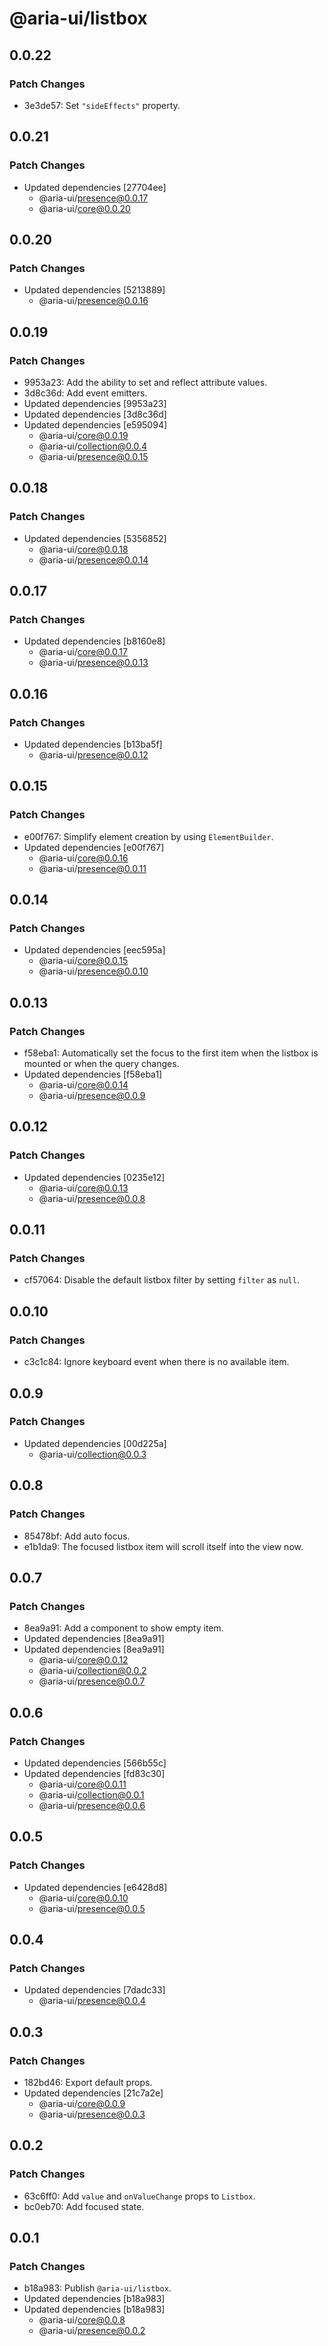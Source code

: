 # @aria-ui/listbox

## 0.0.22

### Patch Changes

- 3e3de57: Set `"sideEffects"` property.

## 0.0.21

### Patch Changes

- Updated dependencies [27704ee]
  - @aria-ui/presence@0.0.17
  - @aria-ui/core@0.0.20

## 0.0.20

### Patch Changes

- Updated dependencies [5213889]
  - @aria-ui/presence@0.0.16

## 0.0.19

### Patch Changes

- 9953a23: Add the ability to set and reflect attribute values.
- 3d8c36d: Add event emitters.
- Updated dependencies [9953a23]
- Updated dependencies [3d8c36d]
- Updated dependencies [e595094]
  - @aria-ui/core@0.0.19
  - @aria-ui/collection@0.0.4
  - @aria-ui/presence@0.0.15

## 0.0.18

### Patch Changes

- Updated dependencies [5356852]
  - @aria-ui/core@0.0.18
  - @aria-ui/presence@0.0.14

## 0.0.17

### Patch Changes

- Updated dependencies [b8160e8]
  - @aria-ui/core@0.0.17
  - @aria-ui/presence@0.0.13

## 0.0.16

### Patch Changes

- Updated dependencies [b13ba5f]
  - @aria-ui/presence@0.0.12

## 0.0.15

### Patch Changes

- e00f767: Simplify element creation by using `ElementBuilder`.
- Updated dependencies [e00f767]
  - @aria-ui/core@0.0.16
  - @aria-ui/presence@0.0.11

## 0.0.14

### Patch Changes

- Updated dependencies [eec595a]
  - @aria-ui/core@0.0.15
  - @aria-ui/presence@0.0.10

## 0.0.13

### Patch Changes

- f58eba1: Automatically set the focus to the first item when the listbox is mounted or when the query changes.
- Updated dependencies [f58eba1]
  - @aria-ui/core@0.0.14
  - @aria-ui/presence@0.0.9

## 0.0.12

### Patch Changes

- Updated dependencies [0235e12]
  - @aria-ui/core@0.0.13
  - @aria-ui/presence@0.0.8

## 0.0.11

### Patch Changes

- cf57064: Disable the default listbox filter by setting `filter` as `null`.

## 0.0.10

### Patch Changes

- c3c1c84: Ignore keyboard event when there is no available item.

## 0.0.9

### Patch Changes

- Updated dependencies [00d225a]
  - @aria-ui/collection@0.0.3

## 0.0.8

### Patch Changes

- 85478bf: Add auto focus.
- e1b1da9: The focused listbox item will scroll itself into the view now.

## 0.0.7

### Patch Changes

- 8ea9a91: Add a component to show empty item.
- Updated dependencies [8ea9a91]
- Updated dependencies [8ea9a91]
  - @aria-ui/core@0.0.12
  - @aria-ui/collection@0.0.2
  - @aria-ui/presence@0.0.7

## 0.0.6

### Patch Changes

- Updated dependencies [566b55c]
- Updated dependencies [fd83c30]
  - @aria-ui/core@0.0.11
  - @aria-ui/collection@0.0.1
  - @aria-ui/presence@0.0.6

## 0.0.5

### Patch Changes

- Updated dependencies [e6428d8]
  - @aria-ui/core@0.0.10
  - @aria-ui/presence@0.0.5

## 0.0.4

### Patch Changes

- Updated dependencies [7dadc33]
  - @aria-ui/presence@0.0.4

## 0.0.3

### Patch Changes

- 182bd46: Export default props.
- Updated dependencies [21c7a2e]
  - @aria-ui/core@0.0.9
  - @aria-ui/presence@0.0.3

## 0.0.2

### Patch Changes

- 63c6ff0: Add `value` and `onValueChange` props to `Listbox`.
- bc0eb70: Add focused state.

## 0.0.1

### Patch Changes

- b18a983: Publish `@aria-ui/listbox`.
- Updated dependencies [b18a983]
- Updated dependencies [b18a983]
  - @aria-ui/core@0.0.8
  - @aria-ui/presence@0.0.2
